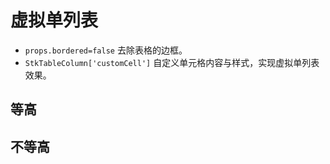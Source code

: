 # 虚拟单列表
* `props.bordered=false` 去除表格的边框。
* `StkTableColumn['customCell']` 自定义单元格内容与样式，实现虚拟单列表效果。
## 等高
<demo vue="demos/VirtualList/index.vue"  github="https://github.com/ja-plus/stk-table-vue/tree/master/docs-demo/demos/VirtualList"></demo>

## 不等高
<demo vue="demos/VirtualList/AutoHeightVirtualList/index.vue"  github="https://github.com/ja-plus/stk-table-vue/tree/master/docs-demo/demos/VirtualList/AutoHeightVirtualList"></demo>
